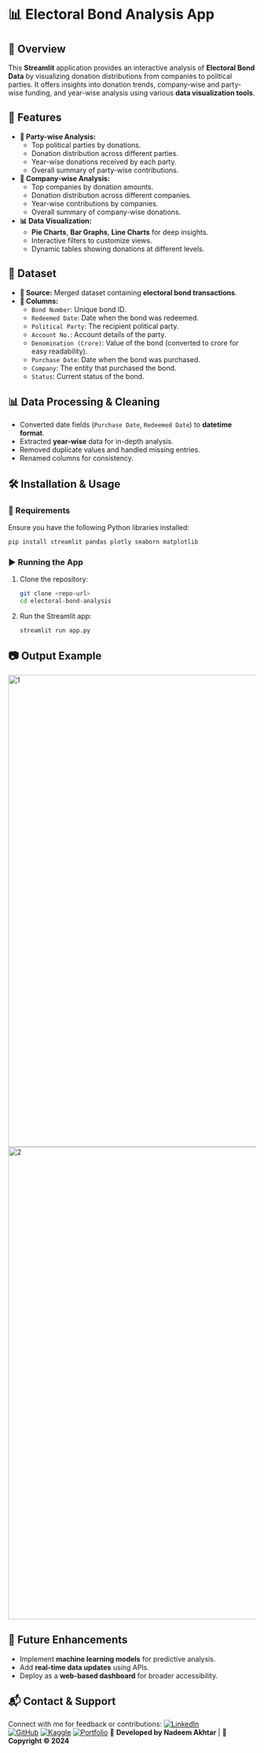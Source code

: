 # 📊 Electoral Bond Analysis App

## 📝 Overview
This **Streamlit** application provides an interactive analysis of **Electoral Bond Data** by visualizing donation distributions from companies to political parties. It offers insights into donation trends, company-wise and party-wise funding, and year-wise analysis using various **data visualization tools**.

## 🌟 Features
- **👥 Party-wise Analysis:**
  - Top political parties by donations.
  - Donation distribution across different parties.
  - Year-wise donations received by each party.
  - Overall summary of party-wise contributions.
- **🏢 Company-wise Analysis:**
  - Top companies by donation amounts.
  - Donation distribution across different companies.
  - Year-wise contributions by companies.
  - Overall summary of company-wise donations.
- **📊 Data Visualization:**
  - **Pie Charts**, **Bar Graphs**, **Line Charts** for deep insights.
  - Interactive filters to customize views.
  - Dynamic tables showing donations at different levels.

## 📂 Dataset
- **📌 Source:** Merged dataset containing **electoral bond transactions**.
- **📑 Columns:**
  - `Bond Number`: Unique bond ID.
  - `Redeemed Date`: Date when the bond was redeemed.
  - `Political Party`: The recipient political party.
  - `Account No.`: Account details of the party.
  - `Denomination (Crore)`: Value of the bond (converted to crore for easy readability).
  - `Purchase Date`: Date when the bond was purchased.
  - `Company`: The entity that purchased the bond.
  - `Status`: Current status of the bond.

## 📊 Data Processing & Cleaning
- Converted date fields (`Purchase Date`, `Redeemed Date`) to **datetime format**.
- Extracted **year-wise** data for in-depth analysis.
- Removed duplicate values and handled missing entries.
- Renamed columns for consistency.

## 🛠️ Installation & Usage
### **📌 Requirements**
Ensure you have the following Python libraries installed:
```bash
pip install streamlit pandas plotly seaborn matplotlib
```

### **▶️ Running the App**
1. Clone the repository:
   ```bash
   git clone <repo-url>
   cd electoral-bond-analysis
   ```
2. Run the Streamlit app:
   ```bash
   streamlit run app.py
   ```

## 📷 Output Example
<img width="959" alt="1" src="https://github.com/user-attachments/assets/c75305fc-8bfd-455b-ab2a-8d36bd21c64b" />
<img width="960" alt="2" src="https://github.com/user-attachments/assets/0c11301a-f447-40f4-adeb-13b4bb74c221" />

## 🔮 Future Enhancements
- Implement **machine learning models** for predictive analysis.
- Add **real-time data updates** using APIs.
- Deploy as a **web-based dashboard** for broader accessibility.

## 📬 Contact & Support
Connect with me for feedback or contributions:
[![LinkedIn](https://img.shields.io/badge/LinkedIn-0077B5?style=for-the-badge&logo=linkedin&logoColor=white)](https://www.linkedin.com/in/nadeem-akhtar-/)  
[![GitHub](https://img.shields.io/badge/GitHub-100000?style=for-the-badge&logo=github&logoColor=white)](https://github.com/NadeemAkhtar1947)
[![Kaggle](https://img.shields.io/badge/Kaggle-20BEFF?style=for-the-badge&logo=Kaggle&logoColor=white)](https://www.kaggle.com/mdnadeemakhtar/code)
[![Portfolio](https://img.shields.io/badge/Portfolio-4285F4?style=for-the-badge&logo=Google-chrome&logoColor=white)](https://nsde.netlify.app/)
🚀 **Developed by Nadeem Akhtar** | 📅 **Copyright © 2024**

